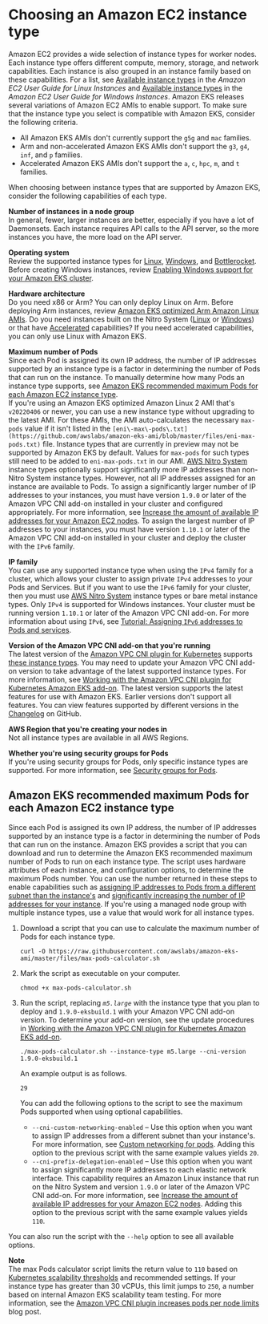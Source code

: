 # Choosing an Amazon EC2 instance type<a name="choosing-instance-type"></a>

Amazon EC2 provides a wide selection of instance types for worker nodes\. Each instance type offers different compute, memory, storage, and network capabilities\. Each instance is also grouped in an instance family based on these capabilities\. For a list, see [Available instance types](https://docs.aws.amazon.com/AWSEC2/latest/UserGuide/instance-types.html#AvailableInstanceTypes) in the *Amazon EC2 User Guide for Linux Instances* and [Available instance types](https://docs.aws.amazon.com/AWSEC2/latest/WindowsGuide/instance-types.html#AvailableInstanceTypes) in the *Amazon EC2 User Guide for Windows Instances*\. Amazon EKS releases several variations of Amazon EC2 AMIs to enable support\. To make sure that the instance type you select is compatible with Amazon EKS, consider the following criteria\.
+ All Amazon EKS AMIs don't currently support the `g5g` and `mac` families\.
+ Arm and non\-accelerated Amazon EKS AMIs don't support the `g3`, `g4`, `inf`, and `p` families\.
+ Accelerated Amazon EKS AMIs don't support the `a`, `c`, `hpc`, `m`, and `t` families\.

When choosing between instance types that are supported by Amazon EKS, consider the following capabilities of each type\.

**Number of instances in a node group**  
In general, fewer, larger instances are better, especially if you have a lot of Daemonsets\. Each instance requires API calls to the API server, so the more instances you have, the more load on the API server\.

**Operating system**  
Review the supported instance types for [Linux](https://docs.aws.amazon.com/AWSEC2/latest/UserGuide/instance-types.html), [Windows](https://docs.aws.amazon.com/AWSEC2/latest/WindowsGuide/instance-types.html), and [Bottlerocket](http://aws.amazon.com/bottlerocket/faqs/)\. Before creating Windows instances, review [Enabling Windows support for your Amazon EKS cluster](windows-support.md)\.

**Hardware architecture**  
Do you need x86 or Arm? You can only deploy Linux on Arm\. Before deploying Arm instances, review [Amazon EKS optimized Arm Amazon Linux AMIs](eks-optimized-ami.md#arm-ami)\. Do you need instances built on the Nitro System \([Linux](https://docs.aws.amazon.com/AWSEC2/latest/UserGuide/instance-types.html#ec2-nitro-instances) or [Windows](https://docs.aws.amazon.com/AWSEC2/latest/WindowsGuide/instance-types.html#ec2-nitro-instances)\) or that have [Accelerated](https://docs.aws.amazon.com/AWSEC2/latest/WindowsGuide/accelerated-computing-instances.html) capabilities? If you need accelerated capabilities, you can only use Linux with Amazon EKS\.

**Maximum number of Pods**  
Since each Pod is assigned its own IP address, the number of IP addresses supported by an instance type is a factor in determining the number of Pods that can run on the instance\. To manually determine how many Pods an instance type supports, see [Amazon EKS recommended maximum Pods for each Amazon EC2 instance type](#determine-max-pods)\.  
If you're using an Amazon EKS optimized Amazon Linux 2 AMI that's `v20220406` or newer, you can use a new instance type without upgrading to the latest AMI\. For these AMIs, the AMI auto\-calculates the necessary `max-pods` value if it isn't listed in the `[eni\-max\-pods\.txt](https://github.com/awslabs/amazon-eks-ami/blob/master/files/eni-max-pods.txt)` file\. Instance types that are currently in preview may not be supported by Amazon EKS by default\. Values for `max-pods` for such types still need to be added to `eni-max-pods.txt` in our AMI\.
[AWS Nitro System](http://aws.amazon.com/ec2/nitro/) instance types optionally support significantly more IP addresses than non\-Nitro System instance types\. However, not all IP addresses assigned for an instance are available to Pods\. To assign a significantly larger number of IP addresses to your instances, you must have version `1.9.0` or later of the Amazon VPC CNI add\-on installed in your cluster and configured appropriately\. For more information, see [Increase the amount of available IP addresses for your Amazon EC2 nodes](cni-increase-ip-addresses.md)\. To assign the largest number of IP addresses to your instances, you must have version `1.10.1` or later of the Amazon VPC CNI add\-on installed in your cluster and deploy the cluster with the `IPv6` family\.

**IP family**  
You can use any supported instance type when using the `IPv4` family for a cluster, which allows your cluster to assign private `IPv4` addresses to your Pods and Services\. But if you want to use the `IPv6` family for your cluster, then you must use [AWS Nitro System](http://aws.amazon.com/ec2/nitro/) instance types or bare metal instance types\. Only `IPv4` is supported for Windows instances\. Your cluster must be running version `1.10.1` or later of the Amazon VPC CNI add\-on\. For more information about using `IPv6`, see [Tutorial: Assigning `IPv6` addresses to Pods and services](cni-ipv6.md)\. 

**Version of the Amazon VPC CNI add\-on that you're running**  
The latest version of the [Amazon VPC CNI plugin for Kubernetes](https://github.com/aws/amazon-vpc-cni-k8s) supports [these instance types](https://github.com/aws/amazon-vpc-cni-k8s/blob/master/pkg/vpc/vpc_ip_resource_limit.go)\. You may need to update your Amazon VPC CNI add\-on version to take advantage of the latest supported instance types\. For more information, see [Working with the Amazon VPC CNI plugin for Kubernetes Amazon EKS add\-on](managing-vpc-cni.md)\. The latest version supports the latest features for use with Amazon EKS\. Earlier versions don't support all features\. You can view features supported by different versions in the [Changelog](https://github.com/aws/amazon-vpc-cni-k8s/blob/master/CHANGELOG.md) on GitHub\.

**AWS Region that you're creating your nodes in**  
Not all instance types are available in all AWS Regions\.

**Whether you're using security groups for Pods**  
If you're using security groups for Pods, only specific instance types are supported\. For more information, see [Security groups for Pods](security-groups-for-pods.md)\.

## Amazon EKS recommended maximum Pods for each Amazon EC2 instance type<a name="determine-max-pods"></a>

Since each Pod is assigned its own IP address, the number of IP addresses supported by an instance type is a factor in determining the number of Pods that can run on the instance\. Amazon EKS provides a script that you can download and run to determine the Amazon EKS recommended maximum number of Pods to run on each instance type\. The script uses hardware attributes of each instance, and configuration options, to determine the maximum Pods number\. You can use the number returned in these steps to enable capabilities such as [assigning IP addresses to Pods from a different subnet than the instance's](cni-custom-network.md) and [significantly increasing the number of IP addresses for your instance](cni-increase-ip-addresses.md)\. If you're using a managed node group with multiple instance types, use a value that would work for all instance types\.

1. Download a script that you can use to calculate the maximum number of Pods for each instance type\.

   ```
   curl -O https://raw.githubusercontent.com/awslabs/amazon-eks-ami/master/files/max-pods-calculator.sh
   ```

1. Mark the script as executable on your computer\.

   ```
   chmod +x max-pods-calculator.sh
   ```

1. Run the script, replacing *`m5.large`* with the instance type that you plan to deploy and `1.9.0-eksbuild.1` with your Amazon VPC CNI add\-on version\. To determine your add\-on version, see the update procedures in [Working with the Amazon VPC CNI plugin for Kubernetes Amazon EKS add\-on](managing-vpc-cni.md)\.

   ```
   ./max-pods-calculator.sh --instance-type m5.large --cni-version 1.9.0-eksbuild.1
   ```

   An example output is as follows\.

   ```
   29
   ```

   You can add the following options to the script to see the maximum Pods supported when using optional capabilities\.
   +  `--cni-custom-networking-enabled` – Use this option when you want to assign IP addresses from a different subnet than your instance's\. For more information, see [Custom networking for pods](cni-custom-network.md)\. Adding this option to the previous script with the same example values yields `20`\.
   + `--cni-prefix-delegation-enabled` – Use this option when you want to assign significantly more IP addresses to each elastic network interface\. This capability requires an Amazon Linux instance that run on the Nitro System and version `1.9.0` or later of the Amazon VPC CNI add\-on\. For more information, see [Increase the amount of available IP addresses for your Amazon EC2 nodes](cni-increase-ip-addresses.md)\. Adding this option to the previous script with the same example values yields `110`\.

You can also run the script with the `--help` option to see all available options\.

**Note**  
The max Pods calculator script limits the return value to `110` based on [Kubernetes scalability thresholds](https://github.com/kubernetes/community/blob/master/sig-scalability/configs-and-limits/thresholds.md) and recommended settings\. If your instance type has greater than 30 vCPUs, this limit jumps to `250`, a number based on internal Amazon EKS scalability team testing\. For more information, see the [Amazon VPC CNI plugin increases pods per node limits](http://aws.amazon.com/blogs/containers/amazon-vpc-cni-increases-pods-per-node-limits/) blog post\.